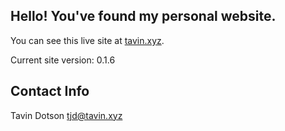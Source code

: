 ## Hello! You've found my personal website.

You can see this live site at [tavin.xyz](https://tavin.xyz).

Current site version: 0.1.6

## Contact Info

Tavin Dotson
[tjd@tavin.xyz](mailto:tjd@tavin.xyz)
